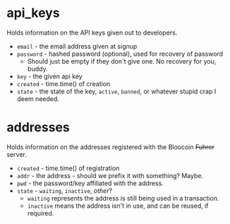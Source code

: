 api_keys
========
Holds information on the API keys given out to developers.

+ `email` - the email address given at signup
+ `password` - hashed password (optional), used for recovery of password
    + Should just be empty if they don't give one. No recovery for you, buddy.
+ `key` - the given api key
+ `created` - time.time() of creation
+ `state` - the state of the key, `active`, `banned`, or whatever stupid crap I deem needed.

addresses
=========
Holds information on the addresses registered with the Bloocoin <strike>Fuhrer</strike> server.

+ `created` - time.time() of registration
+ `addr` - the address - should we prefix it with something? Maybe.
+ `pwd` - the password/key affiliated with the address.
+ `state` - `waiting`, `inactive`, _other_?
    + `waiting` represents the address is still being used in a transaction.
    + `inactive` means the address isn't in use, and can be reused, if required.
